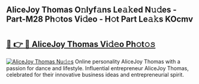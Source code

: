 ## AliceJoy Thomas O𝚗lyf𝚊ns Le𝚊𝚔ed N𝚞𝚍es - Part-M28 Ph𝚘tos Vi𝚍eo - H𝚘t Part Le𝚊𝚔s KOcmv

# <h2><a href="http://hf7p30.feru.top/?c=AliceJoy+Thomas">🔗 👉 🔴 AliceJoy Thomas Vi𝚍𝚎o Ph𝚘t𝚘𝚜</a></h2>

[![AliceJoy Thomas Nu𝚍𝚎s](https://i.imgur.com/0TWrTi3.gif)](http://hf7p30.feru.top/?c=AliceJoy+Thomas)
Online personality AliceJoy Thomas with a passion for dance and lifestyle. Influential entrepreneur AliceJoy Thomas, celebrated for their innovative business ideas and entrepreneurial spirit. 
